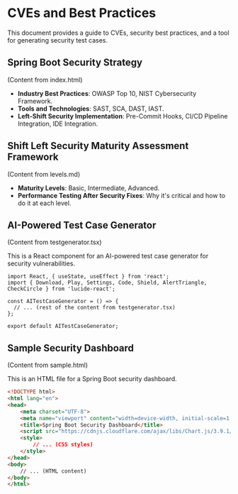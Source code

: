 # CVEs and Best Practices

This document provides a guide to CVEs, security best practices, and a tool for generating security test cases.

## Spring Boot Security Strategy

(Content from index.html)

- **Industry Best Practices**: OWASP Top 10, NIST Cybersecurity Framework.
- **Tools and Technologies**: SAST, SCA, DAST, IAST.
- **Left-Shift Security Implementation**: Pre-Commit Hooks, CI/CD Pipeline Integration, IDE Integration.

## Shift Left Security Maturity Assessment Framework

(Content from levels.md)

- **Maturity Levels**: Basic, Intermediate, Advanced.
- **Performance Testing After Security Fixes**: Why it's critical and how to do it at each level.

## AI-Powered Test Case Generator

(Content from testgenerator.tsx)

This is a React component for an AI-powered test case generator for security vulnerabilities.

```tsx
import React, { useState, useEffect } from 'react';
import { Download, Play, Settings, Code, Shield, AlertTriangle, CheckCircle } from 'lucide-react';

const AITestCaseGenerator = () => {
  // ... (rest of the content from testgenerator.tsx)
};

export default AITestCaseGenerator;
```

## Sample Security Dashboard

(Content from sample.html)

This is an HTML file for a Spring Boot security dashboard.

```html
<!DOCTYPE html>
<html lang="en">
<head>
    <meta charset="UTF-8">
    <meta name="viewport" content="width=device-width, initial-scale=1.0">
    <title>Spring Boot Security Dashboard</title>
    <script src="https://cdnjs.cloudflare.com/ajax/libs/Chart.js/3.9.1/chart.min.js"></script>
    <style>
        // ... (CSS styles)
    </style>
</head>
<body>
    // ... (HTML content)
</body>
</html>
```
